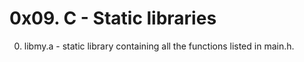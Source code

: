 # 0x09. C - Static libraries

0. libmy.a - static library containing all the functions listed in main.h.
